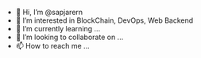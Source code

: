 - 👋 Hi, I’m @sapjarern
- 👀 I’m interested in BlockChain, DevOps, Web Backend
- 🌱 I’m currently learning ...
- 💞️ I’m looking to collaborate on ...
- 📫 How to reach me ...

<!---
sapjarern/sapjarern is a ✨ special ✨ repository because its `README.md` (this file) appears on your GitHub profile.
You can click the Preview link to take a look at your changes.
--->
